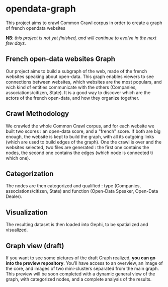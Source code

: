 opendata-graph
==============

This project aims to crawl Common Crawl corpus in order to create a graph of french opendata websites

**NB**: *this project is not yet finished, and will continue to evolve in the next few days.*

French open-data websites Graph
-------------------------------
Our project aims to build a subgraph of the web, made of the french websites speaking about open-data. This graph enables viewers to see connections between websites, which websites are the most populars, and wich kind of entities communicate with the others (Companies, associations/citizen, State). It is a good way to discover which are the actors of the french open-data, and how they organize together.

Crawl Methodology
-----------------
We crawled the whole Common Crawl corpus, and for each website we built two scores : an open-data score, and a "french" score. If both are big enough, the website is kept to build the graph, with all its outgoing links (which are used to build edges of the graph). One the crawl is over and the websites selected, two files are generated : the first one contains the nodes, the second one contains the edges (which node is connected ti which one).

Categorization
--------------
The nodes are then categorized and qualified : type (Companies, associations/citizen, State) and function (Open-Data Speaker, Open-Data Dealer).

Visualization
-------------
The resulting dataset is then loaded into Gephi, to be spatialized and visualized.

Graph view (draft)
------------------
If you want to see some pictures of the draft Graph realized, **you can go into the preview repository**. You'll have access to an overview, an image of the core, and images of two mini-clusters separated from the main graph.
This preview will be soon completed with a dynamic general view of the graph, with categorized nodes, and a complete analysis of the results.

